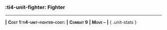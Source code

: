 ### :ti4-unit-fighter: **Fighter**

---

__|__ <span style="font-variant:small-caps;white-space: nowrap;">**Cost 1:ti4-unit-fighter-cost:**</span> __|__ <span style="font-variant:small-caps;white-space: nowrap;">**Combat 9**</span> __|__ <span style="font-variant:small-caps;white-space: nowrap;">**Move –**</span> __|__
{ .unit-stats }
